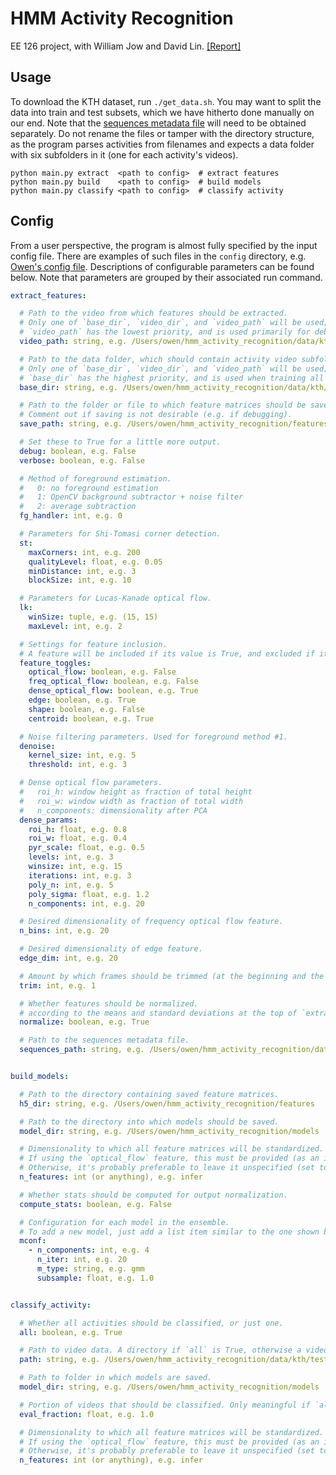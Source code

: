 # HMM Activity Recognition

EE 126 project, with William Jow and David Lin. [[Report]](http://owenjow.xyz/hmm_activity_recognition/report.pdf)

## Usage

To download the KTH dataset, run `./get_data.sh`.
You may want to split the data into train and test subsets,
which we have hitherto done manually on our end. Note that the
[sequences metadata file](http://www.nada.kth.se/cvap/actions/00sequences.txt)
will need to be obtained separately. Do not rename the files or tamper with
the directory structure, as the program parses activities from filenames and
expects a data folder with six subfolders in it (one for each activity's videos).

```
python main.py extract  <path to config>  # extract features
python main.py build    <path to config>  # build models
python main.py classify <path to config>  # classify activity
```

## Config

From a user perspective, the program is almost fully specified by the input config file.
There are examples of such files in the `config` directory, e.g. [Owen's config file](https://github.com/ohjay/hmm_activity_recognition/blob/master/config/owen.yaml).
Descriptions of configurable parameters can be found below. Note that parameters are
grouped by their associated run command.

```yaml
extract_features:

  # Path to the video from which features should be extracted.
  # Only one of `base_dir`, `video_dir`, and `video_path` will be used;
  # `video_path` has the lowest priority, and is used primarily for debugging.
  video_path: string, e.g. /Users/owen/hmm_activity_recognition/data/kth/train/walking/person01_walking_d4_uncomp.avi

  # Path to the data folder, which should contain activity video subfolders.
  # Only one of `base_dir`, `video_dir`, and `video_path` will be used;
  # `base_dir` has the highest priority, and is used when training all of the HMMs.
  base_dir: string, e.g. /Users/owen/hmm_activity_recognition/data/kth/train

  # Path to the folder or file to which feature matrices should be saved.
  # Comment out if saving is not desirable (e.g. if debugging).
  save_path: string, e.g. /Users/owen/hmm_activity_recognition/features

  # Set these to True for a little more output.
  debug: boolean, e.g. False
  verbose: boolean, e.g. False

  # Method of foreground estimation.
  #   0: no foreground estimation
  #   1: OpenCV background subtractor + noise filter
  #   2: average subtraction
  fg_handler: int, e.g. 0

  # Parameters for Shi-Tomasi corner detection.
  st:
    maxCorners: int, e.g. 200
    qualityLevel: float, e.g. 0.05
    minDistance: int, e.g. 3
    blockSize: int, e.g. 10

  # Parameters for Lucas-Kanade optical flow.
  lk:
    winSize: tuple, e.g. (15, 15)
    maxLevel: int, e.g. 2

  # Settings for feature inclusion.
  # A feature will be included if its value is True, and excluded if its value is False.
  feature_toggles:
    optical_flow: boolean, e.g. False
    freq_optical_flow: boolean, e.g. False
    dense_optical_flow: boolean, e.g. True
    edge: boolean, e.g. True
    shape: boolean, e.g. False
    centroid: boolean, e.g. True

  # Noise filtering parameters. Used for foreground method #1.
  denoise:
    kernel_size: int, e.g. 5
    threshold: int, e.g. 3

  # Dense optical flow parameters.
  #   roi_h: window height as fraction of total height
  #   roi_w: window width as fraction of total width
  #   n_components: dimensionality after PCA
  dense_params:
    roi_h: float, e.g. 0.8
    roi_w: float, e.g. 0.4
    pyr_scale: float, e.g. 0.5
    levels: int, e.g. 3
    winsize: int, e.g. 15
    iterations: int, e.g. 3
    poly_n: int, e.g. 5
    poly_sigma: float, e.g. 1.2
    n_components: int, e.g. 20

  # Desired dimensionality of frequency optical flow feature.
  n_bins: int, e.g. 20

  # Desired dimensionality of edge feature.
  edge_dim: int, e.g. 20

  # Amount by which frames should be trimmed (at the beginning and the end).
  trim: int, e.g. 1

  # Whether features should be normalized.
  # according to the means and standard deviations at the top of `extract_features.py`.
  normalize: boolean, e.g. True

  # Path to the sequences metadata file.
  sequences_path: string, e.g. /Users/owen/hmm_activity_recognition/data/kth/sequences.txt


build_models:

  # Path to the directory containing saved feature matrices.
  h5_dir: string, e.g. /Users/owen/hmm_activity_recognition/features

  # Path to the directory into which models should be saved.
  model_dir: string, e.g. /Users/owen/hmm_activity_recognition/models

  # Dimensionality to which all feature matrices will be standardized.
  # If using the `optical_flow` feature, this must be provided (as an integer).
  # Otherwise, it's probably preferable to leave it unspecified (set to a non-integral value).
  n_features: int (or anything), e.g. infer

  # Whether stats should be computed for output normalization.
  compute_stats: boolean, e.g. False

  # Configuration for each model in the ensemble.
  # To add a new model, just add a list item similar to the one shown below.
  mconf:
    - n_components: int, e.g. 4
      n_iter: int, e.g. 20
      m_type: string, e.g. gmm
      subsample: float, e.g. 1.0


classify_activity:

  # Whether all activities should be classified, or just one.
  all: boolean, e.g. True

  # Path to video data. A directory if `all` is True, otherwise a video.
  path: string, e.g. /Users/owen/hmm_activity_recognition/data/kth/test

  # Path to folder in which models are saved.
  model_dir: string, e.g. /Users/owen/hmm_activity_recognition/models

  # Portion of videos that should be classified. Only meaningful if `all` is True.
  eval_fraction: float, e.g. 1.0

  # Dimensionality to which all feature matrices will be standardized.
  # If using the `optical_flow` feature, this must be provided (as an integer).
  # Otherwise, it's probably preferable to leave it unspecified (set to a non-integral value).
  n_features: int (or anything), e.g. infer
```
